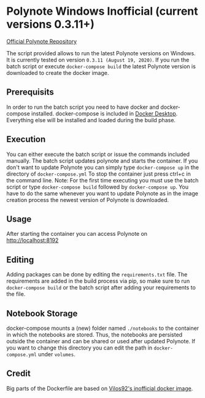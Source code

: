 # Polynote Windows Inofficial (current versions 0.3.11+)
[Official Polynote Repository](https://github.com/polynote/polynote)

The script provided allows to run the latest Polynote versions on Windows. It is currently tested on version ```0.3.11 (August 19, 2020)```. If you run the batch script or execute ```docker-compose build``` the latest Polynote version is downloaded to create the docker image.

## Prerequisits
In order to run the batch script you need to have docker and docker-compose installed. docker-compose is included in [Docker Desktop](https://docs.docker.com/docker-for-windows/install/).
Everything else will be installed and loaded during the build phase.

## Execution
You can either execute the batch script or issue the commands included manually. The batch script updates polynote and starts the container. If you don't want to update Polynote you can simply type ```docker-compose up``` in the directory of ```docker-compose.yml```
To stop the container just press ctrl+c in the command line.
Note: For the first time executing you must use the batch script or type ```docker-compose build``` followed by ```docker-compose up```. You have to do the same whenever you want to update Polynote as in the image creation process the newest version of Polynote is downloaded.

## Usage
After starting the container you can access Polynote on [http://localhost:8192](http://localhost:8192)

## Editing
Adding packages can be done by editing the ```requirements.txt``` file. The requirements are added in the build process via pip, so make sure to run ```docker-compose build``` or the batch script after adding your requirements to the file.

## Notebook Storage
docker-compose mounts a (new) folder named ```./notebooks``` to the container in which the notebooks are stored. Thus, the notebooks are persisted outside the container and can be shared or used after updated Polynote. If you want to change this directory you can edit the path in ```docker-compose.yml``` under ```volumes```.

## Credit
Big parts of the Dockerfile are based on [Vilos92's inofficial docker image](https://github.com/Vilos92/polynote).
